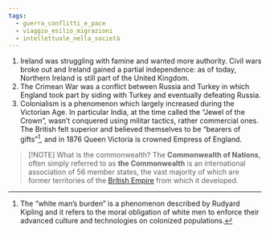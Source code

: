 ```yaml
---
tags:
  - guerra_conflitti_e_pace
  - viaggio_esilio_migrazioni
  - intellettuale_nella_società
---
```

1. Ireland was struggling with famine and wanted more authority. Civil wars broke out and Ireland gained a partial independence: as of today, Northern Ireland is still part of the United Kingdom. 
2. The Crimean War was a conflict between Russia and Turkey in which England took part by siding with Turkey and eventually defeating Russia. 
3. Colonialism is a phenomenon which largely increased during the Victorian Age. In particular India, at the time called the “Jewel of the Crown”, wasn’t conquered using militar tactics, rather commercial ones. The British felt superior and believed themselves to be “bearers of gifts”[^1], and in 1876 Queen Victoria is crowned Empress of England.  

> [!NOTE] What is the commonwealth?
> The **Commonwealth of Nations**, often simply referred to as **the Commonwealth** is an international association of 56 member states, the vast majority of which are former territories of the [British Empire](https://en.wikipedia.org/wiki/British_Empire "British Empire") from which it developed.

[^1]: The “white man’s burden” is a phenomenon described by Rudyard Kipling and it refers to the moral obligation of white men to enforce their advanced culture and technologies on colonized populations. 

